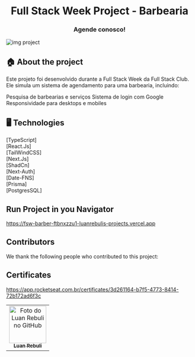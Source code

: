<h1 align="center">Full Stack Week Project - Barbearia</h1>

<h3 align="center">
  Agende conosco!
</h3>

<img src="./public/img-tela.PNG" alt="img project">

## 🏠 About the project

Este projeto foi desenvolvido durante a Full Stack Week da Full Stack Club. Ele simula um sistema de agendamento para uma barbearia, incluindo:

Pesquisa de barbearias e serviços
Sistema de login com Google
Responsividade para desktops e mobiles
<br>

## 🖥️ Technologies

[TypeScript] <br>
[React.Js] <br>
[TailWindCSS] <br>
[Next.Js] <br>
[ShadCn] <br>
[Next-Auth] <br>
[Date-FNS] <br>
[Prisma] <br>
[PostgresSQL] <br>

## Run Project in you Navigator

https://fsw-barber-ftbnxzzu1-luanrebulis-projects.vercel.app

## Contributors

We thank the following people who contributed to this project:

<table>
  <tr>
    <td align="center">
      <a href="#">
        <img src="https://avatars.githubusercontent.com/u/39808312?s=400&u=979267330c7ff3d03836b693538d67d904c9baad&v=4" width="100px;" alt="Foto do Luan Rebuli no GitHub"/><br>
        <sub>
          <b>Luan Rebuli</b>
        </sub>
      </a>
    </td>
  </tr>

## Certificates

https://app.rocketseat.com.br/certificates/3d261164-b7f5-4773-8414-72b172ad6f3c

</table>
